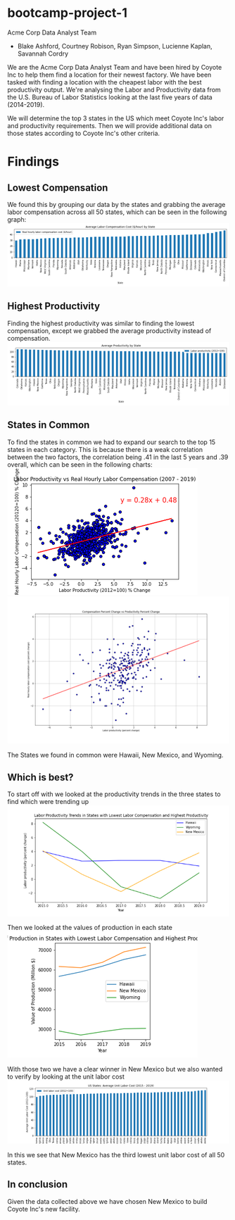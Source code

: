 # bootcamp-project-1

Acme Corp Data Analyst Team
- Blake Ashford, Courtney Robison, Ryan Simpson, Lucienne Kaplan, Savannah Cordry

We are the Acme Corp Data Analyst Team and have been hired by Coyote Inc to help them find a location
for their newest factory.  We have been tasked with finding a location with the cheapest labor with the
best productivity output. We're analysing the Labor and Productivity data from the U.S. Bureau of 
Labor Statistics looking at the last five years of data (2014-2019). 

We will determine the top 3 states in the US which meet Coyote Inc's labor and productivity requirements. Then we will provide additional data on those states according to Coyote Inc's other criteria. 


# Findings
## Lowest Compensation
We found this by grouping our data by the states and grabbing the average labor compensation across all 50 states, which can be seen in the following graph:
![compbargraph](Images/laborcompcost.png)

## Highest Productivity
Finding the highest productivity was similar to finding the lowest compensation, except we grabbed the average productivity instead of compensation.
![prodbargraph](Images/laborproductivity.png)

## States in Common
To find the states in common we had to expand our search to the top 15 states in each category. This is because there is a weak correlation between the two factors, the correlation being .41 in the last 5 years and .39 overall, which can be seen in the following charts:
![overall](Images/ChangePrct_Real_Hour_Labor_Comp.png)
![five](Images/prodcompscatter.png)

The States we found in common were Hawaii, New Mexico, and Wyoming.

## Which is best?
To start off with we looked at the productivity trends in the three states to find which were trending up
![trends](Images/Trend-line-three.png)

Then we looked at the values of production in each state
![values](Images/production_trend.png)

With those two we have a clear winner in New Mexico but we also wanted to verify by looking at the unit labor cost
![laborcost](Images/5_Lowest_UnitLabor_Cost.png)

In this we see that New Mexico has the third lowest unit labor cost of all 50 states.

## In conclusion
Given the data collected above we have chosen New Mexico to build Coyote Inc's new facility.